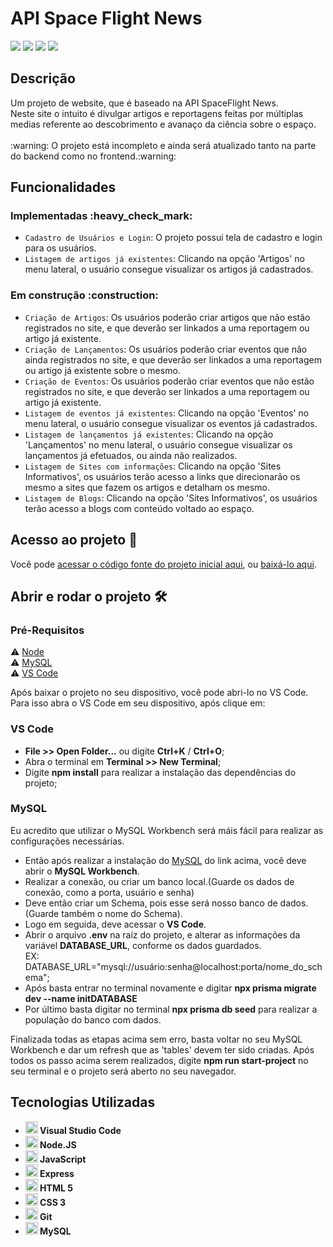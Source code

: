 <h1>API Space Flight News</h1>

<p>
  <img src="https://img.shields.io/badge/status-em%20desenvolvimento-brightgreen"/>
  <img src="https://img.shields.io/badge/última%20atualização-fevereiro-yellowgreen"/>
  <img src="https://img.shields.io/badge/Node.JS-18.12.1-blueviolet"/>
  <img src="https://img.shields.io/badge/Prisma-4.9.0-green"/>
</p>

<h2>Descrição</h2>
Um projeto de website, que é baseado na API SpaceFlight News.<br>
Neste site o intuito é divulgar artigos e reportagens feitas por múltiplas medias referente ao descobrimento e avanaço da ciência sobre o espaço.<br>
<br>
:warning: O projeto está incompleto e ainda será atualizado tanto na parte do backend como no frontend.:warning:

<h2>Funcionalidades</h2>
<h3>Implementadas :heavy_check_mark:</h3>

- `Cadastro de Usuários e Login`: O projeto possui tela de cadastro e login para os usuários.
- `Listagem de artigos já existentes`: Clicando na opção 'Artigos' no menu lateral, o usuário consegue visualizar os artigos já cadastrados.

<h3>Em construção :construction:</h3>

- `Criação de Artigos`: Os usuários poderão criar artigos que não estão registrados no site, e que deverão ser linkados a uma reportagem ou artigo já existente.
- `Criação de Lançamentos`: Os usuários poderão criar eventos que não ainda registrados no site, e que deverão ser linkados a uma reportagem ou artigo já existente sobre o mesmo.
- `Criação de Eventos`: Os usuários poderão criar eventos que não estão registrados no site, e que deverão ser linkados a uma reportagem ou artigo já existente.
- `Listagem de eventos já existentes`: Clicando na opção 'Eventos' no menu lateral, o usuário consegue visualizar os eventos já cadastrados.
- `Listagem de lançamentos já existentes`: Clicando na opção 'Lançamentos' no menu lateral, o usuário consegue visualizar os lançamentos já efetuados, ou ainda não realizados.
- `Listagem de Sites com informações`: Clicando na opção 'Sites Informativos', os usuários terão acesso a links que direcionarão os mesmo a sites que fazem os artigos e detalham os mesmo.
- `Listagem de Blogs`: Clicando na opção 'Sites Informativos', os usuários terão acesso a blogs com conteúdo voltado ao espaço.

<h2>Acesso ao projeto 📁</h2>

Você pode [acessar o código fonte do projeto inicial aqui](https://github.com/angelobordin/Api-Space-Flight-News), ou [baixá-lo aqui](https://github.com/angelobordin/Api-Space-Flight-News/archive/refs/heads/main.zip).

<h2>Abrir e rodar o projeto 🛠️</h2>
<h3>Pré-Requisitos</h3>

⚠️ [Node](https://nodejs.org/en/)<br>
⚠️ [MySQL](https://dev.mysql.com/downloads/installer/)<br>
⚠️ [VS Code](https://code.visualstudio.com/Download)<br>

Após baixar o projeto no seu dispositivo, você pode abri-lo no VS Code.<br>
Para isso abra o VS Code em seu dispositivo, após clique em:

<h3>VS Code</h3>

- **File >> Open Folder...** ou digite **Ctrl+K** / **Ctrl+O**;
- Abra o terminal em **Terminal >> New Terminal**;
- Digite **npm install** para realizar a instalação das dependências do projeto;

<h3>MySQL</h3>

Eu acredito que utilizar o MySQL Workbench será máis fácil para realizar as configurações necessárias.<br>

- Então após realizar a instalação do [MySQL](https://dev.mysql.com/downloads/installer/) do link acima, você deve abrir o **MySQL Workbench**.
- Realizar a conexão, ou criar um banco local.(Guarde os dados de conexão, como a porta, usuário e senha)
- Deve então criar um Schema, pois esse será nosso banco de dados.(Guarde também o nome do Schema).
- Logo em seguida, deve acessar o **VS Code**.
- Abrir o arquivo **.env** na raíz do projeto, e alterar as informações da variável **DATABASE_URL**, conforme os dados guardados.<br>
EX: DATABASE_URL="mysql://usuário:senha@localhost:porta/nome_do_schema";
- Após basta entrar no terminal novamente e digitar **npx prisma migrate dev --name initDATABASE**
- Por último basta digitar no terminal **npx prisma db seed** para realizar a população do banco com dados.

Finalizada todas as etapas acima sem erro, basta voltar no seu MySQL Workbench e dar um refresh que as 'tables' devem ter sido criadas.
Após todos os passo acima serem realizados, digite **npm run start-project** no seu terminal e o projeto será aberto no seu navegador.

<h2>Tecnologias Utilizadas</h2>

<ul>
  <li><img src="https://cdn.jsdelivr.net/gh/devicons/devicon/icons/vscode/vscode-plain.svg" width="20" height="20"/><b> Visual Studio Code</b></li>
  <li><img src="https://cdn.jsdelivr.net/gh/devicons/devicon/icons/nodejs/nodejs-original.svg" width="20" height="20"/><b> Node.JS</b></li>
  <li><img src="https://cdn.jsdelivr.net/gh/devicons/devicon/icons/javascript/javascript-original.svg" width="20" height="20"/><b> JavaScript</b></li>
  <li><img src="https://cdn.jsdelivr.net/gh/devicons/devicon/icons/express/express-original.svg" width="20" height="20"/><b> Express</b></li>
  <li><img src="https://cdn.jsdelivr.net/gh/devicons/devicon/icons/html5/html5-original.svg" width="20" height="20"/><b> HTML 5</b></li>
  <li><img src="https://cdn.jsdelivr.net/gh/devicons/devicon/icons/css3/css3-original.svg" width="20" height="20"/><b> CSS 3</b></li>
  <li><img src="https://cdn.jsdelivr.net/gh/devicons/devicon/icons/git/git-original.svg" width="20" height="20"/><b> Git</b></li>
  <li><img src="https://cdn.jsdelivr.net/gh/devicons/devicon/icons/mysql/mysql-original.svg" width="20" height="20"/><b> MySQL</b></li>
</ul>
